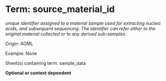 # Term: source_material_id

*unique identifier assigned to a material sample used for extracting nucleic acids, and subsequent sequencing. The identifier can refer either to the original material collected or to any derived sub-samples.*

Origin: AOML

Example: None

Sheet(s) containing term: sample_data

**Optional or context dependent**